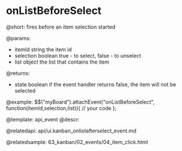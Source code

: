 onListBeforeSelect
=============

@short:
	fires before an item selection started

@params:
- itemId		string		the item id
- selection 	boolean		true - to select, false - to unselect
- list			object		the list that contains the item

@returns:

- state		boolean		if the event handler returns false, the item will not be selected

@example:
$$("myBoard").attachEvent("onListBeforeSelect", function(itemId,selection,list)){
    // your code
};

@template:	api_event
@descr:

@relatedapi:
api/ui.kanban_onlistafterselect_event.md

@relatedsample:
63_kanban/02_events/04_item_click.html